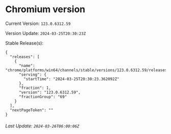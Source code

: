 # Chromium version

Current Version: `123.0.6312.59`

Version Update: `2024-03-25T20:30:23Z`

Stable Release(s):
```
{
  "releases": [
    {
      "name": "chrome/platforms/win64/channels/stable/versions/123.0.6312.59/releases/1711398623",
      "serving": {
        "startTime": "2024-03-25T20:30:23.362092Z"
      },
      "fraction": 1,
      "version": "123.0.6312.59",
      "fractionGroup": "69"
    }
  ],
  "nextPageToken": ""
}
```

###### Last Update: `2024-03-26T06:00:06Z`
        